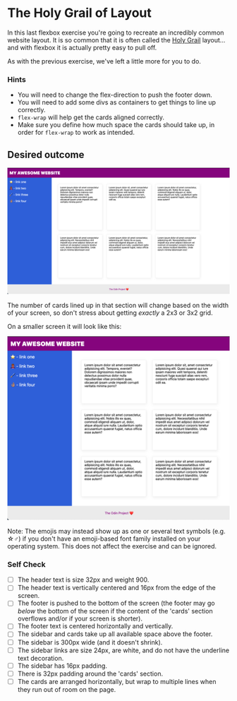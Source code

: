# The Holy Grail of Layout

In this last flexbox exercise you're going to recreate an incredibly common website layout. It is so common that it is often called the [Holy Grail](https://www.google.com/search?q=holy+grail+layout&tbm=isch&sclient=img) layout... and with flexbox it is actually pretty easy to pull off.

As with the previous exercise, we've left a little more for you to do.

### Hints

- You will need to change the flex-direction to push the footer down.
- You will need to add some divs as containers to get things to line up correctly.
- `flex-wrap` will help get the cards aligned correctly.
- Make sure you define how much space the cards should take up, in order for `flex-wrap` to work as intended.

## Desired outcome

![desired outcome](./desired-outcome.png)

The number of cards lined up in that section will change based on the width of your screen, so don't stress about getting _exactly_ a 2x3 or 3x2 grid.

On a smaller screen it will look like this:

![smaller](./desired-outcome-smaller.png)

Note: The emojis may instead show up as one or several text symbols (e.g. &#9734;&#9794;) if you don't have an emoji-based font family installed on your operating system. This does not affect the exercise and can be ignored.

### Self Check

- [ ] The header text is size 32px and weight 900.
- [ ] The header text is vertically centered and 16px from the edge of the screen.
- [ ] The footer is pushed to the bottom of the screen (the footer may go _below_ the bottom of the screen if the content of the 'cards' section overflows and/or if your screen is shorter).
- [ ] The footer text is centered horizontally and vertically.
- [ ] The sidebar and cards take up all available space above the footer.
- [ ] The sidebar is 300px wide (and it doesn't shrink).
- [ ] The sidebar links are size 24px, are white, and do not have the underline text decoration.
- [ ] The sidebar has 16px padding.
- [ ] There is 32px padding around the 'cards' section.
- [ ] The cards are arranged horizontally, but wrap to multiple lines when they run out of room on the page.
